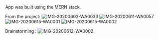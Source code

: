 App was built using the MERN stack.

From the project:
![IMG-20200602-WA0033](https://github.com/user-attachments/assets/c9b39007-7f49-4538-9f3d-4e4918ef21f6)
![IMG-20200611-WA0057](https://github.com/user-attachments/assets/d12309ca-4750-4e7e-b2cb-bf7536b6b90b)
![IMG-20200615-WA0001](https://github.com/user-attachments/assets/de8e0047-020a-49bf-a381-20fbe8e3c755)
![IMG-20200615-WA0002](https://github.com/user-attachments/assets/7fe5c9b6-d72f-430e-8791-bdac5a931a1d)

Brainstorming :
![IMG-20200612-WA0002](https://github.com/user-attachments/assets/08259788-6065-465d-abae-b9244809f74b)

